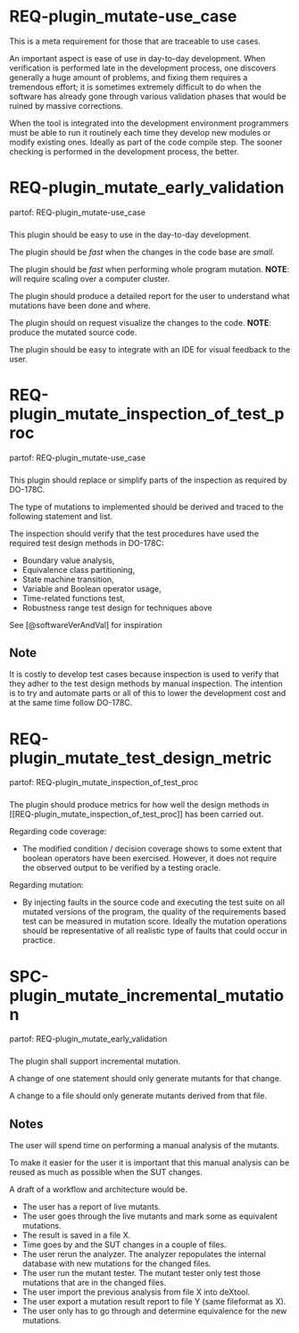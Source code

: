 # REQ-plugin_mutate-use_case
This is a meta requirement for those that are traceable to use cases.

An important aspect is ease of use in day-to-day development. When verification is performed late in the development process, one discovers generally a huge amount of problems, and fixing them requires a tremendous effort; it is sometimes extremely difficult to do when the software has already gone through various validation phases that would be ruined by massive corrections.

When the tool is integrated into the development environment programmers must be able to run it routinely each time they develop new modules or modify existing ones. Ideally as part of the code compile step. The sooner checking is performed in the development process, the better.

# REQ-plugin_mutate_early_validation
partof: REQ-plugin_mutate-use_case
###
This plugin should be easy to use in the day-to-day development.

The plugin should be _fast_ when the changes in the code base are *small*.

The plugin should be _fast_ when performing whole program mutation.
**NOTE**: will require scaling over a computer cluster.

The plugin should produce a detailed report for the user to understand what mutations have been done and where.

The plugin should on request visualize the changes to the code.
**NOTE**: produce the mutated source code.

The plugin should be easy to integrate with an IDE for visual feedback to the user.

# REQ-plugin_mutate_inspection_of_test_proc
partof: REQ-plugin_mutate-use_case
###
This plugin should replace or simplify parts of the inspection as required by DO-178C.

The type of mutations to implemented should be derived and traced to the following statement and list.

The inspection should verify that the test procedures have used the required test design methods in DO-178C:
 * Boundary value analysis,
 * Equivalence class partitioning,
 * State machine transition,
 * Variable and Boolean operator usage,
 * Time-related functions test,
 * Robustness range test design for techniques above

See [@softwareVerAndVal] for inspiration

## Note
It is costly to develop test cases because inspection is used to verify that they adher to the test design methods by manual inspection. The intention is to try and automate parts or all of this to lower the development cost and at the same time follow DO-178C.

# REQ-plugin_mutate_test_design_metric
partof: REQ-plugin_mutate_inspection_of_test_proc
###
The plugin should produce metrics for how well the design methods in [[REQ-plugin_mutate_inspection_of_test_proc]] has been carried out.

Regarding code coverage:
 * The modified condition / decision coverage shows to some extent that boolean operators have been exercised. However, it does not require the observed output to be verified by a testing oracle.

Regarding mutation:
 * By injecting faults in the source code and executing the test suite on all mutated versions of the program, the quality of the requirements based test can be measured in mutation score. Ideally the mutation operations should be representative of all realistic type of faults that could occur in practice.

# SPC-plugin_mutate_incremental_mutation
partof: REQ-plugin_mutate_early_validation
###
The plugin shall support incremental mutation.

A change of one statement should only generate mutants for that change.

A change to a file should only generate mutants derived from that file.

## Notes
The user will spend time on performing a manual analysis of the mutants.

To make it easier for the user it is important that this manual analysis can be reused as much as possible when the SUT changes.

A draft of a workflow and architecture would be.
 * The user has a report of live mutants.
 * The user goes through the live mutants and mark some as equivalent mutations.
 * The result is saved in a file X.
 * Time goes by and the SUT changes in a couple of files.
 * The user rerun the analyzer.
     The analyzer repopulates the internal database with new mutations for the changed files.
 * The user run the mutant tester. The mutant tester only test those mutations that are in the changed files.
 * The user import the previous analysis from file X into deXtool.
 * The user export a mutation result report to file Y (same fileformat as X).
 * The user only has to go through and determine equivalence for the new mutations.
